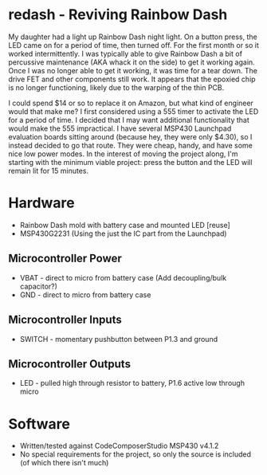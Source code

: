 # redash - Reviving Rainbow Dash

My daughter had a light up Rainbow Dash night light. On a button press, the 
LED came on for a period of time, then turned off. For the first month or so 
it worked intermittently. I was typically able to give Rainbow Dash a bit of 
percussive maintenance (AKA whack it on the side) to get it working again. 
Once I was no longer able to get it working, it was time for a tear down. The 
drive FET and other components still work. It appears that the epoxied chip 
is no longer functioning, likely due to the warping of the thin PCB.

I could spend $14 or so to replace it on Amazon, but what kind of engineer 
would that make me? I first considered using a 555 timer to activate the LED 
for a period of time. I decided that I may want additional functionality that 
would make the 555 impractical. I have several MSP430 Launchpad evaluation 
boards sitting around (because hey, they were only $4.30), so I instead 
decided to go that route. They were cheap, handy, and have some nice low 
power modes. In the interest of moving the project along, I'm starting with 
the minimum viable project: press the button and the LED will remain lit for 
15 minutes.

# Hardware
* Rainbow Dash mold with battery case and mounted LED [reuse]
* MSP430G2231 (Using the just the IC part from the Launchpad)

## Microcontroller Power
* VBAT - direct to micro from battery case (Add decoupling/bulk capacitor?)
* GND - direct to micro from battery case

## Microcontroller Inputs
* SWITCH - momentary pushbutton between P1.3 and ground

## Microcontroller Outputs
* LED - pulled high through resistor to battery, P1.6 active low through micro

# Software
* Written/tested against CodeComposerStudio MSP430 v4.1.2
* No special requirements for the project, so only the source is included (of 
which there isn't much)
